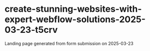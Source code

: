 # create-stunning-websites-with-expert-webflow-solutions-2025-03-23-t5crv
Landing page generated from form submission on 2025-03-23
